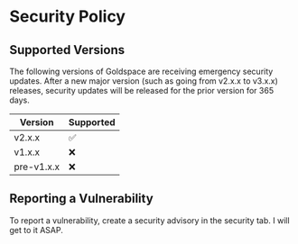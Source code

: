 # Security Policy

## Supported Versions

The following versions of Goldspace are receiving emergency security updates. After a new major version (such as going from v2.x.x to v3.x.x) releases, security updates will be released for the prior version for 365 days.

| Version | Supported          |
| ------- | ------------------ |
| v2.x.x   | :white_check_mark: |
| v1.x.x   | :x:                |
| pre-v1.x.x   | :x: |

## Reporting a Vulnerability

To report a vulnerability, create a security advisory in the security tab. I will get to it ASAP.
